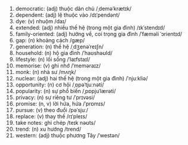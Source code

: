 1. democratic: (adj) thuộc dân chủ /ˌdeməˈkrætɪk/
1. dependent: (adj) lệ thuộc vào /dɪˈpendənt/
1. dye: (v) nhuộm /daɪ/
1. extended: (adj) nhiều thế hệ (trong một gia đình) /ɪkˈstendɪd/
1. family-oriented: (adj) hướng về, coi trọng gia đình /ˈfæməli ˈɔrientɪd/
1. gap: (n) khoảng cách /ɡæp/
1. generation: (n) thế hệ /ˌdʒenəˈreɪʃn/
1. household: (n) hộ gia đình /ˈhaʊshəʊld/
1. lifestyle: (n) lối sống /ˈlaɪfstaɪl/
1. memorise: (v) ghi nhớ /ˈmeməraɪz/
1. monk: (n) nhà sư /mʌŋk/
1. nuclear: (adj) hai thế hệ (trong một gia đình) /ˈnjuːkliə/
1. opportunity: (n) cơ hội /ˌɒpəˈtjuːnəti/
1. popularity: (n) sự phổ biến /ˌpɒpjuˈlærəti/
1. privacy: (n) sự riêng tư /ˈprɪvəsi/
1. promise: (n, v) lời hứa, hứa /ˈprɒmɪs/
1. pursue: (v) theo đuổi /pəˈsjuː/
1. replace: (v) thay thế /rɪˈpleɪs/
1. take notes: ghi chép /teɪk nəʊts/
1. trend: (n) xu hướng /trend/
1. western: (adj) thuộc phương Tây /ˈwestən/
